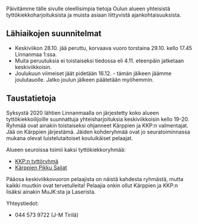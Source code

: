 Päivitämme tälle sivulle oleellisimpia tietoja Oulun alueen yhteisistä
tyttökiekkoharjoituksista ja muista asiaan liittyvistä ajankohtaisuuksista.

## Lähiaikojen suunnitelmat
 * Keskiviikon 28.10. jää peruttu, korvaava vuoro torstaina 29.10. kello 17.45
   Linnanmaa 1:ssa.
 * Muita peruutuksia ei toistaiseksi tiedossa eli 4.11. eteenpäin jatketaan
   keskiviikkoisin.
 * Joulukuun viimeiset jäät pidetään 16.12. - tämän jälkeen jäämme joulutauolle.
   Jatko joulun jälkeen päätetään myöhemmin.

## Taustatietoja

Syksystä 2020 lähtien Linnanmaalla on järjestetty koko alueen
tyttökiekkoilijoille suunnattuja yhteisharjoituksia keskiviikkoisin kello
19-20. Ryhmää ovat ainakin toistaiseksi ohjanneet Kärppien ja KKP:n
valmentajat. Jää on Kärppien järjestämä. Jäiden kohderyhmää ovat jo
seuratoiminnassa mukana olevat luistelutaitoiset kouluikäiset pelaajat.

Alueen seuroissa toimii kaksi tyttökiekkoryhmää:

* [KKP:n tyttöryhmä](https://www.kkpjuniorit.fi/joukkueet/5220)
* [Kärppien Pikku Saijat](https://www.oulunkarpat46.fi/uutiset/7411/kiekkokoulu)

Pääosa keskiviikkovuoron pelaajista on näistä kahdesta ryhmästä, mutta kaikki
muutkin ovat tervetulleita! Pelaajia onkin ollut Kärppien ja KKP:n lisäksi ainakin
MuJK:sta ja Laserista.

Yhteystiedot:
 * 044 573 9722 (J-M Tirilä)